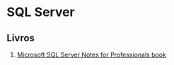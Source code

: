 # SQL Server
## Livros
1. [Microsoft SQL Server Notes for Professionals book](https://books.goalkicker.com/MicrosoftSQLServerBook/)
